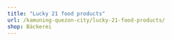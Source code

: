 ```yaml
---
title: "Lucky 21 food products"
url: /kamuning-quezon-city/lucky-21-food-products/
shop: Bäckerei
---
```

